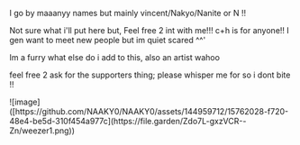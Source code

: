 <p>I go by maaanyy names but mainly vincent/Nakyo/Nanite or N !! </p>
<p>Not sure what i'll put here but, Feel free 2 int with me!!! c+h is for anyone!! I gen want to meet new people but im quiet scared ^^'</p> 
<p>Im a furry what else do i add to this, also an artist wahoo</p>
<p>feel free 2 ask for the supporters thing; please whisper me for so i dont bite !! </p>
![image]([https://github.com/NAAKY0/NAAKY0/assets/144959712/15762028-f720-48e4-be5d-310f454a977c](https://file.garden/Zdo7L-gxzVCR--Zn/weezer1.png))
